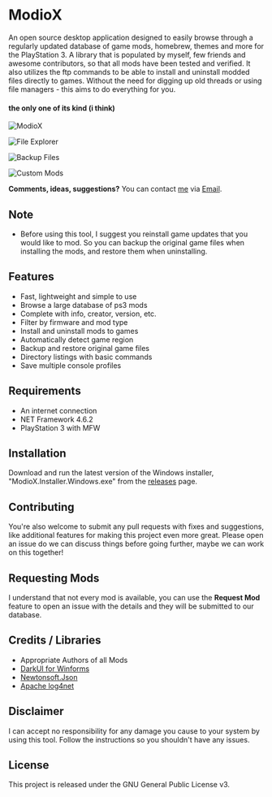 <h1 align="left">ModioX</h1>
 
An open source desktop application designed to easily browse through a regularly updated database of game mods, homebrew, themes and more for the PlayStation 3. A library that is populated by myself, few friends and awesome contributors, so that all mods have been tested and verified. It also utilizes the ftp commands to be able to install and uninstall modded files directly to games. Without the need for digging up old threads or using file managers - this aims to do everything for you. 

<h4 align="left">the only one of its kind (i think)</h4>

![ModioX](https://github.com/ohhsoash/ModioX/blob/master/Screenshots/View/MainForm.png?raw=true) 

![File Explorer](https://github.com/ohhsoash/ModioX/blob/master/Screenshots/View/FileExplorer.png?raw=true)

![Backup Files](https://github.com/ohhsoash/ModioX/blob/master/Screenshots/View/BackupFiles.png?raw=true) 

![Custom Mods](https://github.com/ohhsoash/ModioX/blob/master/Screenshots/View/CustomMods.png?raw=true)

**Comments, ideas, suggestions?** You can contact [me](https://github.com/ohhsodead/) via [Email](mailto:bettercodes1@gmail.com).

## Note
- Before using this tool, I suggest you reinstall game updates that you would like to mod. So you can backup the original game files when installing the mods, and restore them when uninstalling.

## Features
* Fast, lightweight and simple to use
* Browse a large database of ps3 mods
* Complete with info, creator, version, etc.
* Filter by firmware and mod type
* Install and uninstall mods to games
* Automatically detect game region
* Backup and restore original game files
* Directory listings with basic commands
* Save multiple console profiles

## Requirements
* An internet connection
* NET Framework 4.6.2
* PlayStation 3 with MFW
 
## Installation
Download and run the latest version of the Windows installer, "ModioX.Installer.Windows.exe" from the [releases](https://github.com/ohhsoash/ModioX/releases/latest) page.
 
## Contributing
You're also welcome to submit any pull requests with fixes and suggestions, like additional features for making this project even more great. Please open an issue do we can discuss things before going further, maybe we can work on this together!
 
## Requesting Mods
I understand that not every mod is available, you can use the **Request Mod** feature to open an issue with the details and they will be submitted to our database.
 
## Credits / Libraries
- Appropriate Authors of all Mods
- [DarkUI for Winforms](https://github.com/RobinPerris/DarkUI)
- [Newtonsoft.Json](https://www.newtonsoft.com/json)
- [Apache log4net](https://logging.apache.org/log4net/)
 
## Disclaimer
I can accept no responsibility for any damage you cause to your system by using this tool. Follow the instructions so you shouldn't have any issues.

## License
This project is released under the GNU General Public License v3.
